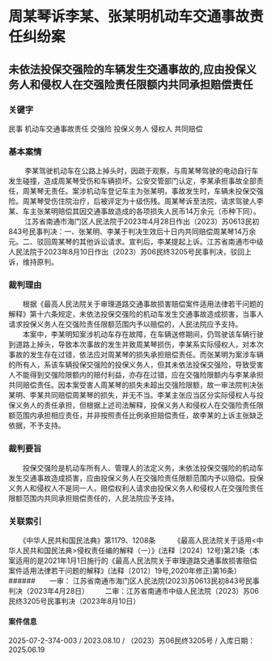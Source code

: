 # 周某琴诉李某、张某明机动车交通事故责任纠纷案
## 未依法投保交强险的车辆发生交通事故的,应由投保义务人和侵权人在交强险责任限额内共同承担赔偿责任
### 关键字
民事 机动车交通事故责任 交强险 投保义务人 侵权人 共同赔偿
### 基本案情
　　    李某驾驶机动车在公路上掉头时，因疏于观察，与周某琴驾驶的电动自行车发生碰撞，造成周某琴受伤和车辆损坏。公安交管部门认定，李某承担事故全部责任，周某琴无责任。案涉机动车登记车主为张某明，事故发生时，车辆未投保交强险。周某琴受伤住院治疗，后被评定为十级伤残。周某琴诉至法院，请求驾驶人李某、车主张某明赔偿其因交通事故造成的各项损失人民币14万余元（币种下同）。
　　    江苏省南通市海门区人民法院于2023年4月28日作出（2023）苏0613民初843号民事判决：一、张某明、李某于判决生效后十日内共同赔偿周某琴14万余元。二、驳回周某琴的其他诉讼请求。宣判后，李某提起上诉。江苏省南通市中级人民法院于2023年8月10日作出（2023）苏06民终3205号民事判决，驳回上诉，维持原判。
### 裁判理由
　　根据《最高人民法院关于审理道路交通事故损害赔偿案件适用法律若干问题的解释》第十六条规定，未依法投保交强险的机动车发生交通事故造成损害，当事人请求投保义务人在交强险责任限额范围内予以赔偿的，人民法院应予支持。
　　本案中，李某明知案涉机动车存在故障，在车辆送修期间，仍驾驶该车辆行驶到道路上掉头，导致本次事故的发生并致周某琴损伤，李某系实际侵权人，对本次事故的发生存在过错，依法应对周某琴的损失承担赔偿责任。而张某明为案涉车辆的所有人，系该车辆投保交强险的投保义务人，但其未依法投保交强险，导致受害人不能得到交强险限额内的赔付利益，亦存在过错，应在交强险限额内与李某承担共同赔偿责任。因本案受害人周某琴的损失未超出交强险限额，故一审法院判决张某明、李某共同赔偿周某琴的损失，并无不当。李某主张应当区分实际侵权人与投保义务人的责任承担，但根据上述司法解释，投保义务人和侵权人在交强险责任限额范围内承担相应责任，并非按照责任比例承担赔偿责任，故李某的上诉主张缺乏依据，不予支持。
### 裁判要旨
　　投保交强险是机动车所有人、管理人的法定义务，未依法投保交强险的机动车发生交通事故造成损害，应由投保义务人在交强险责任限额范围内予以赔偿。投保义务人和侵权人不是同一人，赔偿权利人请求由投保义务人和侵权人在交强险责任限额范围内共同承担赔偿责任的，人民法院应予支持。
　　
### 关联索引
　　《中华人民共和国民法典》第1179、1208条 
　　 《最高人民法院关于适用<中华人民共和国民法典>侵权责任编的解释（一）》(法释〔2024〕12号)第21条（本案适用的是2021年1月1日施行的《最高人民法院关于审理道路交通事故损害赔偿案件适用法律若干问题的解释》(法释〔2012〕19号,2020年修正)第16条）
######　　一审： 江苏省南通市海门区人民法院(2023)苏0613民初843号民事判决（2023年4月28日）
　　二审：江苏省南通市中级人民法院（2023）苏06民终3205号民事判决（2023年8月10日）
　　
#### 案件信息
2025-07-2-374-003 / 2023.08.10 / （2023）苏06民终3205号 / 入库日期：2025.06.19
